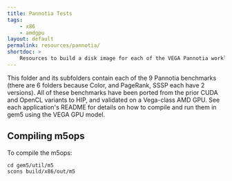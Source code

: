 ```yaml
---
title: Pannotia Tests
tags:
    - x86
    - amdgpu
layout: default
permalink: resources/pannotia/
shortdoc: >
    Resources to build a disk image for each of the VEGA Pannotia workloads.
---
```


This folder and its subfolders contain each of the 9 Pannotia benchmarks (there are 6 folders because Color, and PageRank, SSSP each have 2 versions).  All of these benchmarks have been ported from the prior CUDA and OpenCL variants to HIP, and validated on a Vega-class AMD GPU.  See each application's README for details on how to compile and run them in gem5 using the VEGA GPU model.

## Compiling m5ops
To compile the m5ops:
```
cd gem5/util/m5
scons build/x86/out/m5
```
